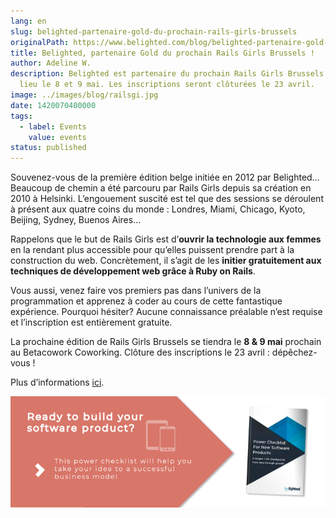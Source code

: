 ```yaml
---
lang: en
slug: belighted-partenaire-gold-du-prochain-rails-girls-brussels
originalPath: https://www.belighted.com/blog/belighted-partenaire-gold-du-prochain-rails-girls-brussels
title: Belighted, partenaire Gold du prochain Rails Girls Brussels !
author: Adeline W.
description: Belighted est partenaire du prochain Rails Girls Brussels qui aura
  lieu le 8 et 9 mai. Les inscriptions seront clôturées le 23 avril.
image: ../images/blog/railsgi.jpg
date: 1420070400000
tags:
  - label: Events
    value: events
status: published
---
```

Souvenez-vous de la première édition belge initiée en 2012 par Belighted… Beaucoup de chemin a été parcouru par Rails Girls depuis sa création en 2010 à Helsinki. L’engouement suscité est tel que des sessions se déroulent à présent aux quatre coins du monde : Londres, Miami, Chicago, Kyoto, Beijing, Sydney, Buenos Aires…

Rappelons que le but de Rails Girls est d’**ouvrir la technologie aux femmes** en la rendant plus accessible pour qu’elles puissent prendre part à la construction du web. Concrètement, il s’agit de les **initier gratuitement aux techniques de développement web grâce à Ruby on Rails**.

Vous aussi, venez faire vos premiers pas dans l’univers de la programmation et apprenez à coder au cours de cette fantastique expérience. Pourquoi hésiter? Aucune connaissance préalable n’est requise et l’inscription est entièrement gratuite.

La prochaine édition de Rails Girls Brussels se tiendra le **8 & 9 mai** prochain au Betacowork Coworking. Clôture des inscriptions le 23 avril : dépêchez-vous !

Plus d’informations [ici](https://railsgirls.com/brussels).

  

[![New Call-to-action](/content/images/legacy/UPTtKvQU_5rjKfQJ1Qjwk.png)](https://cta-redirect.hubspot.com/cta/redirect/1684659/fb3606cc-cc1b-47d0-ae85-2c9f69837fe2)